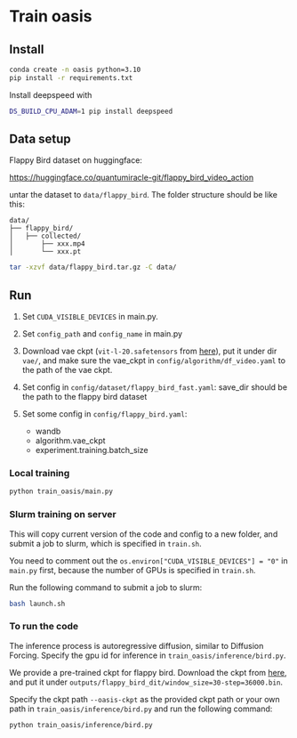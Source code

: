 # Train oasis

## Install

```bash
conda create -n oasis python=3.10
pip install -r requirements.txt
```
Install deepspeed with
```bash
DS_BUILD_CPU_ADAM=1 pip install deepspeed
```

## Data setup

Flappy Bird dataset on huggingface:

https://huggingface.co/quantumiracle-git/flappy_bird_video_action

untar the dataset to `data/flappy_bird`. 
The folder structure should be like this:
```
data/
├── flappy_bird/
│   ├── collected/
│       ├── xxx.mp4
│       └── xxx.pt
```

```bash
tar -xzvf data/flappy_bird.tar.gz -C data/
```


## Run

1. Set `CUDA_VISIBLE_DEVICES` in main.py.
2. Set `config_path` and `config_name` in main.py
3. Download vae ckpt (`vit-l-20.safetensors` from [here](https://huggingface.co/Etched/oasis-500m/tree/main)), put it under dir `vae/`, and make sure the vae_ckpt in `config/algorithm/df_video.yaml` to the path of the vae ckpt.
4. Set config in `config/dataset/flappy_bird_fast.yaml`: save_dir should be the path to the flappy bird dataset
5. Set some config in `config/flappy_bird.yaml`: 

    - wandb
    - algorithm.vae_ckpt
    - experiment.training.batch_size

### Local training
```bash
python train_oasis/main.py
```

### Slurm training on server
This will copy current version of the code and config to a new folder, and submit a job to slurm, which is specified in `train.sh`.

You need to comment out the `os.environ["CUDA_VISIBLE_DEVICES"] = "0"` in `main.py` first, because the number of GPUs is specified in `train.sh`.

Run the following command to submit a job to slurm:
```bash
bash launch.sh
```

### To run the code

The inference process is autoregressive diffusion, similar to Diffusion Forcing.
Specify the gpu id for inference in `train_oasis/inference/bird.py`.

We provide a pre-trained ckpt for flappy bird.
Download the ckpt from [here](https://huggingface.co/cilae/flappy_bird_dit/tree/main), and put it under `outputs/flappy_bird_dit/window_size=30-step=36000.bin`.

Specify the ckpt path `--oasis-ckpt` as the provided ckpt path or your own path in `train_oasis/inference/bird.py` and run the following command:

```bash
python train_oasis/inference/bird.py
```

